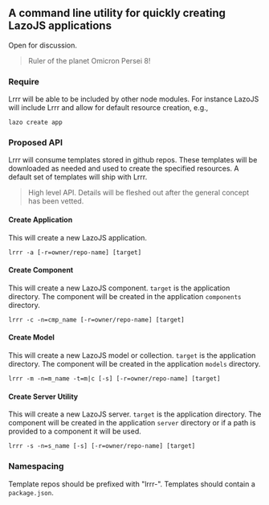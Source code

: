 ## A command line utility for quickly creating LazoJS applications

Open for discussion.

> Ruler of the planet Omicron Persei 8!

### Require
Lrrr will be able to be included by other node modules. For instance LazoJS will include Lrrr and allow for default
resource creation, e.g.,

```shell
lazo create app
```

### Proposed API
Lrrr will consume templates stored in github repos. These templates will be downloaded as needed and used to create
the specified resources. A default set of templates will ship with Lrrr.

> High level API. Details will be fleshed out after the general concept has been vetted.

#### Create Application
This will create a new LazoJS application.

```shell
lrrr -a [-r=owner/repo-name] [target]
```

#### Create Component
This will create a new LazoJS component. `target` is the application directory. The component will be created in the application
`components` directory.

```shell
lrrr -c -n=cmp_name [-r=owner/repo-name] [target]
```

#### Create Model
This will create a new LazoJS model or collection. `target` is the application directory. The component will be created in the application
`models` directory.

```shell
lrrr -m -n=m_name -t=m|c [-s] [-r=owner/repo-name] [target]
```

#### Create Server Utility
This will create a new LazoJS server. `target` is the application directory. The component will be created in the application
`server` directory or if a path is provided to a component it will be used.

```shell
lrrr -s -n=s_name [-s] [-r=owner/repo-name] [target]
```

### Namespacing
Template repos should be prefixed with "lrrr-". Templates should contain a `package.json`.